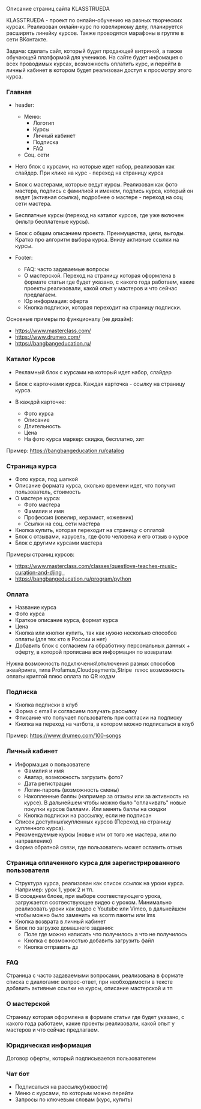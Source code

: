 Описание страниц сайта KLASSTRUEDA

KLASSTRUEDA - проект по онлайн-обучению на разных творческих курсах. Реализован онлайн-курс по ювелирному делу, планируется расширять линейку курсов. Также проводятся марафоны в группе в сети ВКонтакте.

Задача: сделать сайт, который будет продающей витриной, а также обучающей платформой для учеников. На сайте будет инфомация о всех проводимых курсах, возможность оплатить курс, и перейти в личный кабинет в котором будет реализован доступ к просмотру этого курса.

### Главная
- header:
  - Меню:
    - Логотип
    - Курсы
    - Личный кабинет
    - Подписка
    - FAQ
  - Соц. сети

- Hero блок с курсами, на которые идет набор, реализован как слайдер. При клике на курс - переход на страницу курса
- Блок с мастерами, которые ведут курсы. Реализован как фото мастера, подпись с фамилией и именем, подпись курса, который он ведет (активная ссылка), подробнее о мастере - переход на соц сети мастера.
- Бесплатные курсы (переход на каталог курсов, где уже включен фильтр бесплатеные курсы).
- Блок с общим описанием проекта. Преимущества, цели, выгоды. Кратко про алгоритм выбора курса. Внизу активные ссылки на курсы.

- Footer:
  - FAQ: часто задаваемые вопросы
  - О мастерской. Переход на страницу которая оформлена в формате статьи где будет указано, с какого года работаем, какие проекты реализовали, какой опыт у мастеров и что сейчас предлагаем.
  - Юр информация: оферта
  - Кнопка подписки, которая переходит на страницу подписки.

Основные примеры по функционалу (не дизайн): 
- https://www.masterclass.com/
- https://www.drumeo.com/
- https://bangbangeducation.ru/


### Каталог Курсов
- Рекламный блок с курсами на который идет набор, слайдер
- Блок с карточками курса. Каждая карточка - ссылку на страницу курса.

- В каждой карточке:
  - Фото курса
  - Описание
  - Длительность
  - Цена
  - На фото курса маркер: скидка, бесплатно, хит

Пример: https://bangbangeducation.ru/catalog

### Страница курса
- Фото курса, под шапкой
- Описание формата курса, сколько времени идет, что получит пользователь, стоимость
- О мастере курса:
  - Фото мастера
  - Фамилия и имя
  - Профессия (ювелир, керамист, кожевник)
  - Ссылки на соц. сети мастера
- Кнопка купить, которая переходит на страницу с оплатой
- Блок с отзывами, карусель, где фото человека и его отзыв о курсе
- Блок с другими курсами мастера

Примеры страниц курсов:
- https://www.masterclass.com/classes/questlove-teaches-music-curation-and-djing  
- https://bangbangeducation.ru/program/python

### Оплата
 - Название курса
 - Фото курса
 - Краткое описание курса, формат курса
 - Цена
 - Кнопка или кнопки купить, так как нужно несколько способов оплаты (для тех кто в России и нет)
 - Добавить блок с согласием га обработику персональных данных + оферту, в которой прописана вся информация по возвратам

 Нужна возможность подключения\отключения разных способов эквайринга, типа Profamus,Cloudpayments,Stripe  плюс возможность оплаты криптой плюс оплата по QR кодам

### Подписка
- Кнопка подписки в клуб
- Форма с email и согласием получать рассылку
- Фписание что получает пользователь при согласии на подписку
- Кнопка на переход на чатбота, в котором можно подписаться в клуб

Пример: https://www.drumeo.com/100-songs

### Личный кабинет
- Информация о пользователе
  - Фамилия и имя
  - Аватар, возможность загрузить фото?
  - Дата регистрации
  - Логин-пароль (возможность смены)
  - Накопленные баллы (например за отзывы или за активность на курсе). В дальнейшем чтобы можно было "оплачивать" новые покупки курсов баллами. Или менять баллы на скидки
  - Кнопка подписки на рассылку, если не подписан
- Список доступных\купленных курсов (Переход на страницу купленного курса).
- Рекомендуемые курсы (новые или от того же мастера, или по направлению)
- Форма обратной связи, где пользователь может оставить отзыв

### Страница оплаченного курса для зарегистрированного пользователя
- Структура курса, реализован как список ссылок на уроки курса. Например: урок 1, урок 2 и тп.
- В соседнем блоке, при выборе соотвествующего урока, загружается соотвествующее видео с уроком. Минимально реализовать уроки как видео с Youtube или Vimeo, в дальнейшем чтобы можно было заменить на scorm пакеты или lms
- Кнопка возврата в личный кабинет
- Блок по загрузке домашнего задания:
  - Поле где можно написать что получилось а что не получилось
  - Кнопка с возможностью добавить загрузить файл
  - Кнопка отправить дз

### FAQ
Страница с часто задаваемыми вопросами, реализована в формате списка с диалогами: вопрос-ответ, при необходимости в тексте добавить активные ссылки на курсы, описание мастерской и тп

###  О мастерской
Страницу которая оформлена в формате статьи где будет указано, с какого года работаем, какие проекты реализовали, какой опыт у мастеров и что сейчас предлагаем.

### Юридическая информация
Договор оферты, который подписывается пользователем

### Чат бот
- Подписаться на рассылку(новости)
- Меню с курсами, по которым можно перейти
- Запросы по ключевым словам (курс, купить)
